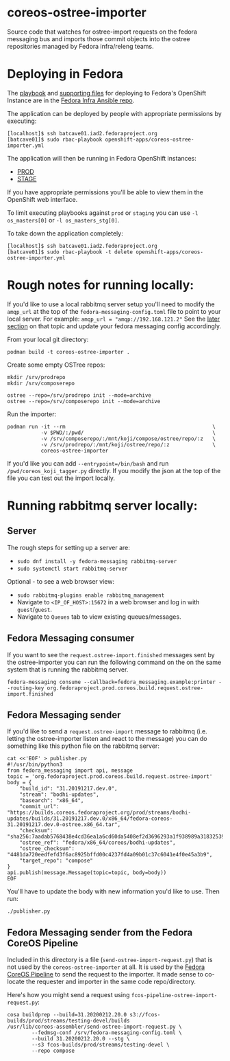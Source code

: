 # coreos-ostree-importer

Source code that watches for ostree-import requests on the fedora
messaging bus and imports those commit objects into the ostree
repositories managed by Fedora infra/releng teams. 

# Deploying in Fedora

The [playbook](https://pagure.io/fedora-infra/ansible/blob/main/f/playbooks/openshift-apps/coreos-ostree-importer.yml)
and [supporting files](https://pagure.io/fedora-infra/ansible/blob/main/f/roles/openshift-apps/coreos-ostree-importer)
for deploying to Fedora's OpenShift Instance are in the
[Fedora Infra Ansible repo](https://pagure.io/fedora-infra/ansible).

The application can be deployed by people with appropriate permissions by
executing:

```
[localhost]$ ssh batcave01.iad2.fedoraproject.org
[batcave01]$ sudo rbac-playbook openshift-apps/coreos-ostree-importer.yml
```

The application will then be running in Fedora OpenShift instances:

- [PROD](https://os.fedoraproject.org/console/project/coreos-ostree-importer/)
- [STAGE](https://os.stg.fedoraproject.org/console/project/coreos-ostree-importer/)

If you have appropriate permissions you'll be able to view them in the
OpenShift web interface.

To limit executing playbooks against `prod` or `staging` you can use
`-l os_masters[0]` or `-l os_masters_stg[0]`.

To take down the application completely:

```
[localhost]$ ssh batcave01.iad2.fedoraproject.org
[batcave01]$ sudo rbac-playbook -t delete openshift-apps/coreos-ostree-importer.yml
```

# Rough notes for running locally:

If you'd like to use a local rabbitmq server setup you'll need to modify the
`amqp_url` at the top of the `fedora-messaging-config.toml` file
to point to your local server. For example: `amqp_url = "amqp://192.168.121.2"`
See the [later section](#running-rabbitmq-server-locally)
on that topic and update your fedora messaging config accordingly.

From your local git directory:

```
podman build -t coreos-ostree-importer .
```

Create some empty OSTree repos:

```
mkdir /srv/prodrepo
mkdir /srv/composerepo

ostree --repo=/srv/prodrepo init --mode=archive 
ostree --repo=/srv/composerepo init --mode=archive
```

Run the importer:

```
podman run -it --rm                                                \
           -v $PWD/:/pwd/                                          \
           -v /srv/composerepo/:/mnt/koji/compose/ostree/repo/:z   \
           -v /srv/prodrepo/:/mnt/koji/ostree/repo/:z              \
           coreos-ostree-importer
```


If you'd like you can add `--entrypoint=/bin/bash` and run 
`/pwd/coreos_koji_tagger.py` directly. If you modify the json at the top
of the file you can test out the import locally.


# Running rabbitmq server locally:


## Server

The rough steps for setting up a server are: 

- `sudo dnf install -y fedora-messaging rabbitmq-server`
- `sudo systemctl start rabbitmq-server`

Optional - to see a web browser view:

- `sudo rabbitmq-plugins enable rabbitmq_management`
- Navigate to `<IP_OF_HOST>:15672` in a web browser and log in with `guest`/`guest`. 
- Navigate to `Queues` tab to view existing queues/messages.

## Fedora Messaging consumer

If you want to see the `request.ostree-import.finished` messages sent by the ostree-importer
you can run the following command on the on the same system that is running the rabbitmq server.

```
fedora-messaging consume --callback=fedora_messaging.example:printer --routing-key org.fedoraproject.prod.coreos.build.request.ostree-import.finished
```

## Fedora Messaging sender

If you'd like to send a `request.ostree-import` message to rabbitmq (i.e. letting the
ostree-importer listen and react to the message) you can do something like this python file
on the rabbitmq server:

```
cat <<'EOF' > publisher.py
#!/usr/bin/python3
from fedora_messaging import api, message
topic = 'org.fedoraproject.prod.coreos.build.request.ostree-import'
body = {
    "build_id": "31.20191217.dev.0",
    "stream": "bodhi-updates",
    "basearch": "x86_64",
    "commit_url": "https://builds.coreos.fedoraproject.org/prod/streams/bodhi-updates/builds/31.20191217.dev.0/x86_64/fedora-coreos-31.20191217.dev.0-ostree.x86_64.tar",
    "checksum": "sha256:7aadab5768438e4cd36ea1a6cd60da5408ef2d3696293a1f938989a318325390",
    "ostree_ref": "fedora/x86_64/coreos/bodhi-updates",
    "ostree_checksum": "4481da720eedfefd3f6ac8925bffd00c4237fd4a09b01c37c6041e4f0e45a3b9",
    "target_repo": "compose"
}
api.publish(message.Message(topic=topic, body=body))
EOF
```

You'll have to update the body with new information you'd like to use. Then run:

```
./publisher.py
```

## Fedora Messaging sender from the Fedora CoreOS Pipeline

Included in this directory is a file (`send-ostree-import-request.py`)
that is not used by the `coreos-ostree-importer`
at all. It is used by the
[Fedora CoreOS Pipeline](https://github.com/coreos/fedora-coreos-pipeline.git)
to send the request to the importer. It made sense to co-locate the
requester and importer in the same code repo/directory.

Here's how you might send a request using `fcos-pipeline-ostree-import-request.py`: 


```
cosa buildprep --build=31.20200212.20.0 s3://fcos-builds/prod/streams/testing-devel/builds
/usr/lib/coreos-assembler/send-ostree-import-request.py \
        --fedmsg-conf /srv/fedora-messaging-config.toml \
        --build 31.20200212.20.0 --stg \
        --s3 fcos-builds/prod/streams/testing-devel \
        --repo compose
```
